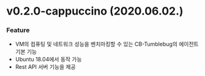 
# v0.2.0-cappuccino (2020.06.02.)

### Feature
- VM의 컴퓨팅 및 네트워크 성능을 벤치마킹할 수 있는 CB-Tumblebug의 에이전트 기본 기능
- Ubuntu 18.04에서 동작 가능
- Rest API 서버 기능을 제공
